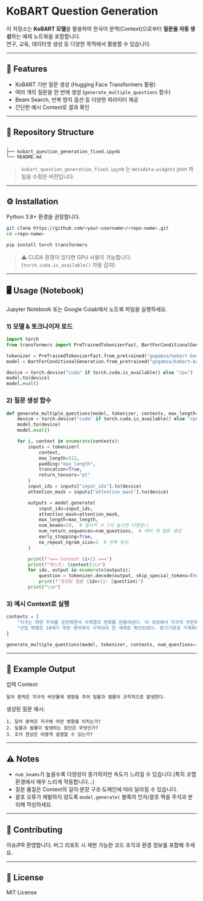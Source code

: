 # KoBART Question Generation

이 저장소는 **KoBART 모델**을 활용하여 한국어 문맥(Context)으로부터 **질문을 자동 생성**하는 예제 노트북을 포함합니다.  
연구, 교육, 데이터셋 생성 등 다양한 목적에서 활용할 수 있습니다.

---

## 🚀 Features
- KoBART 기반 질문 생성 (Hugging Face Transformers 활용)
- 여러 개의 질문을 한 번에 생성 (`generate_multiple_questions` 함수)
- Beam Search, 반복 방지 옵션 등 다양한 파라미터 제공
- 간단한 예시 Context로 결과 확인

---

## 📂 Repository Structure
```
.
├── kobart_question_generation_fixed.ipynb
└── README.md
```
> `kobart_question_generation_fixed.ipynb` 는 `metadata.widgets` json 파일을 수정한 버전입니다.

---

## ⚙️ Installation

Python 3.8+ 환경을 권장합니다.

```bash
git clone https://github.com/<your-username>/<repo-name>.git
cd <repo-name>

pip install torch transformers
```
> ⚠️ CUDA 환경이 있다면 GPU 사용이 가능합니다. (`torch.cuda.is_available()` 자동 감지)

---

## 🖥️ Usage (Notebook)

Jupyter Notebook 또는 Google Colab에서 노트북 파일을 실행하세요.

### 1) 모델 & 토크나이저 로드
```python
import torch
from transformers import PreTrainedTokenizerFast, BartForConditionalGeneration

tokenizer = PreTrainedTokenizerFast.from_pretrained("gogamza/kobart-base-v1")
model = BartForConditionalGeneration.from_pretrained("gogamza/kobart-base-v1")

device = torch.device("cuda" if torch.cuda.is_available() else "cpu")
model.to(device)
model.eval()
```

### 2) 질문 생성 함수
```python
def generate_multiple_questions(model, tokenizer, contexts, max_length=64, num_questions=3):
    device = torch.device("cuda" if torch.cuda.is_available() else "cpu")
    model.to(device)
    model.eval()

    for i, context in enumerate(contexts):
        inputs = tokenizer(
            context,
            max_length=512,
            padding="max_length",
            truncation=True,
            return_tensors="pt"
        )
        input_ids = inputs["input_ids"].to(device)
        attention_mask = inputs["attention_mask"].to(device)

        outputs = model.generate(
            input_ids=input_ids,
            attention_mask=attention_mask,
            max_length=max_length,
            num_beams=10,  # 빔서치 수 (더 높으면 다양성↑)
            num_return_sequences=num_questions,  # 여러 개 질문 생성
            early_stopping=True,
            no_repeat_ngram_size=2  # 반복 방지
        )

        print(f"=== Context {i+1} ===")
        print(f"텍스트: {context}\\n")
        for idx, output in enumerate(outputs):
            question = tokenizer.decode(output, skip_special_tokens=True)
            print(f"생성된 질문 {idx+1}: {question}")
        print("\\n")
```

### 3) 예시 Context로 실행
```python
contexts = [
    "지구는 태양 주위를 공전하면서 사계절의 변화를 만들어낸다. 이 과정에서 지구의 자전축이 기울어져 있기 때문에 각 지역은 계절마다 다른 기온과 기후를 경험하게 된다.",
    "산업 혁명은 18세기 후반 영국에서 시작되어 전 세계로 확산되었다. 증기기관과 기계화된 생산 방식은 사회 구조와 경제 체제를 근본적으로 바꾸어 놓았다."
]

generate_multiple_questions(model, tokenizer, contexts, num_questions=3)
```

---

## 📝 Example Output
입력 Context:
```
달의 중력은 지구의 바닷물에 영향을 주어 밀물과 썰물이 규칙적으로 발생한다.
```

생성된 질문 예시:
```
1. 달의 중력은 지구에 어떤 영향을 미치는가?
2. 밀물과 썰물이 발생하는 원인은 무엇인가?
3. 조석 현상은 어떻게 설명할 수 있는가?
```

---

## ⚠️ Notes
- `num_beams`가 높을수록 다양성이 증가하지만 속도가 느려질 수 있습니다.(특히 코랩 환경에서 매우 느리게 작동합니다...)
- 질문 품질은 Context의 길이·문장 구조·도메인에 따라 달라질 수 있습니다.
- 괄호 오류가 재발하지 않도록 `model.generate(` 블록의 인자/괄호 짝을 주석과 분리해 작성하세요.

---

## 🤝 Contributing
이슈/PR 환영합니다. 버그 리포트 시 재현 가능한 코드 조각과 환경 정보를 포함해 주세요.

---

## 📜 License
MIT License
